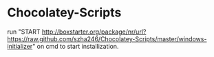 Chocolatey-Scripts
==================


run "START http://boxstarter.org/package/nr/url?https://raw.github.com/szha246/Chocolatey-Scripts/master/windows-initializer" on cmd to start installization.
